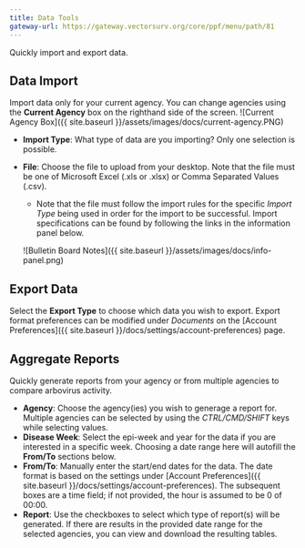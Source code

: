 ```yaml
---
title: Data Tools
gateway-url: https://gateway.vectorsurv.org/core/ppf/menu/path/81
---
```


Quickly import and export data.

## Data Import

Import data only for your current agency. You can change agencies using the **Current Agency** box on the righthand side of the screen.
![Current Agency Box]({{ site.baseurl }}/assets/images/docs/current-agency.PNG)

- **Import Type**: What type of data are you importing? Only one selection is possible.
- **File**: Choose the file to upload from your desktop. Note that the file must be one of Microsoft Excel (.xls or .xlsx) or Comma Separated Values (.csv).
  - Note that the file must follow the import rules for the specific _Import Type_ being used in order for the import to be successful. Import specifications can be found by following the links in the information panel below.

  ![Bulletin Board Notes]({{ site.baseurl }}/assets/images/docs/info-panel.png)

## Export Data

Select the **Export Type** to choose which data you wish to export. Export format preferences can be modified under _Documents_ on the [Account Preferences]({{ site.baseurl }}/docs/settings/account-preferences) page.

## Aggregate Reports

Quickly generate reports from your agency or from multiple agencies to compare arbovirus activity.

- **Agency**: Choose the agency(ies) you wish to generage a report for. Multiple agencies can be selected by using the _CTRL/CMD/SHIFT_ keys while selecting values.
- **Disease Week**: Select the epi-week and year for the data if you are interested in a specific week. Choosing a date range here will autofill the **From/To** sections below.
- **From/To**: Manually enter the start/end dates for the data. The date format is based on the settings under [Account Preferences]({{ site.baseurl }}/docs/settings/account-preferences). The subsequent boxes are a time field; if not provided, the hour is assumed to be 0 of 00:00.
- **Report**: Use the checkboxes to select which type of report(s) will be generated. If there are results in the provided date range for the selected agencies, you can view and download the resulting tables.
